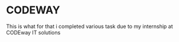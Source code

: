 # CODEWAY
This is what for that  i completed various task due to my internship at CODEway IT solutions 
